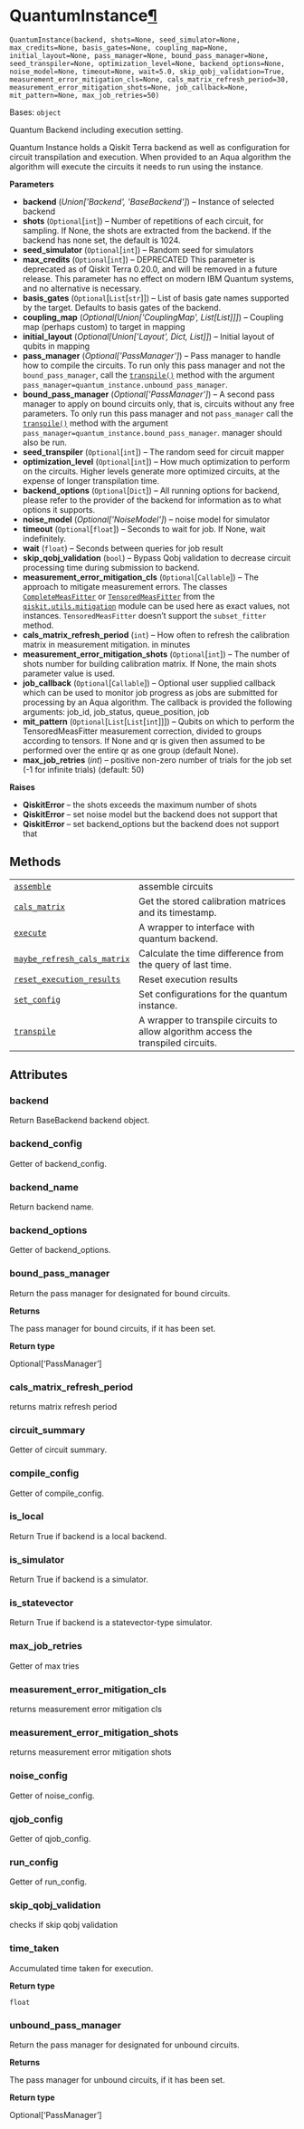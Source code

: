 # QuantumInstance[¶](#quantuminstance "Permalink to this headline")

<span id="undefined" />

`QuantumInstance(backend, shots=None, seed_simulator=None, max_credits=None, basis_gates=None, coupling_map=None, initial_layout=None, pass_manager=None, bound_pass_manager=None, seed_transpiler=None, optimization_level=None, backend_options=None, noise_model=None, timeout=None, wait=5.0, skip_qobj_validation=True, measurement_error_mitigation_cls=None, cals_matrix_refresh_period=30, measurement_error_mitigation_shots=None, job_callback=None, mit_pattern=None, max_job_retries=50)`

Bases: `object`

Quantum Backend including execution setting.

Quantum Instance holds a Qiskit Terra backend as well as configuration for circuit transpilation and execution. When provided to an Aqua algorithm the algorithm will execute the circuits it needs to run using the instance.

**Parameters**

*   **backend** (*Union\['Backend', 'BaseBackend']*) – Instance of selected backend
*   **shots** (`Optional`\[`int`]) – Number of repetitions of each circuit, for sampling. If None, the shots are extracted from the backend. If the backend has none set, the default is 1024.
*   **seed\_simulator** (`Optional`\[`int`]) – Random seed for simulators
*   **max\_credits** (`Optional`\[`int`]) – DEPRECATED This parameter is deprecated as of Qiskit Terra 0.20.0, and will be removed in a future release. This parameter has no effect on modern IBM Quantum systems, and no alternative is necessary.
*   **basis\_gates** (`Optional`\[`List`\[`str`]]) – List of basis gate names supported by the target. Defaults to basis gates of the backend.
*   **coupling\_map** (*Optional\[Union\['CouplingMap', List\[List]]]*) – Coupling map (perhaps custom) to target in mapping
*   **initial\_layout** (*Optional\[Union\['Layout', Dict, List]]*) – Initial layout of qubits in mapping
*   **pass\_manager** (*Optional\['PassManager']*) – Pass manager to handle how to compile the circuits. To run only this pass manager and not the `bound_pass_manager`, call the [`transpile()`](qiskit.utils.QuantumInstance.transpile#qiskit.utils.QuantumInstance.transpile "qiskit.utils.QuantumInstance.transpile") method with the argument `pass_manager=quantum_instance.unbound_pass_manager`.
*   **bound\_pass\_manager** (*Optional\['PassManager']*) – A second pass manager to apply on bound circuits only, that is, circuits without any free parameters. To only run this pass manager and not `pass_manager` call the [`transpile()`](qiskit.utils.QuantumInstance.transpile#qiskit.utils.QuantumInstance.transpile "qiskit.utils.QuantumInstance.transpile") method with the argument `pass_manager=quantum_instance.bound_pass_manager`. manager should also be run.
*   **seed\_transpiler** (`Optional`\[`int`]) – The random seed for circuit mapper
*   **optimization\_level** (`Optional`\[`int`]) – How much optimization to perform on the circuits. Higher levels generate more optimized circuits, at the expense of longer transpilation time.
*   **backend\_options** (`Optional`\[`Dict`]) – All running options for backend, please refer to the provider of the backend for information as to what options it supports.
*   **noise\_model** (*Optional\['NoiseModel']*) – noise model for simulator
*   **timeout** (`Optional`\[`float`]) – Seconds to wait for job. If None, wait indefinitely.
*   **wait** (`float`) – Seconds between queries for job result
*   **skip\_qobj\_validation** (`bool`) – Bypass Qobj validation to decrease circuit processing time during submission to backend.
*   **measurement\_error\_mitigation\_cls** (`Optional`\[`Callable`]) – The approach to mitigate measurement errors. The classes [`CompleteMeasFitter`](qiskit.utils.mitigation.CompleteMeasFitter#qiskit.utils.mitigation.CompleteMeasFitter "qiskit.utils.mitigation.CompleteMeasFitter") or [`TensoredMeasFitter`](qiskit.utils.mitigation.TensoredMeasFitter#qiskit.utils.mitigation.TensoredMeasFitter "qiskit.utils.mitigation.TensoredMeasFitter") from the [`qiskit.utils.mitigation`](utils_mitigation#module-qiskit.utils.mitigation "qiskit.utils.mitigation") module can be used here as exact values, not instances. `TensoredMeasFitter` doesn’t support the `subset_fitter` method.
*   **cals\_matrix\_refresh\_period** (`int`) – How often to refresh the calibration matrix in measurement mitigation. in minutes
*   **measurement\_error\_mitigation\_shots** (`Optional`\[`int`]) – The number of shots number for building calibration matrix. If None, the main shots parameter value is used.
*   **job\_callback** (`Optional`\[`Callable`]) – Optional user supplied callback which can be used to monitor job progress as jobs are submitted for processing by an Aqua algorithm. The callback is provided the following arguments: job\_id, job\_status, queue\_position, job
*   **mit\_pattern** (`Optional`\[`List`\[`List`\[`int`]]]) – Qubits on which to perform the TensoredMeasFitter measurement correction, divided to groups according to tensors. If None and qr is given then assumed to be performed over the entire qr as one group (default None).
*   **max\_job\_retries** (*int*) – positive non-zero number of trials for the job set (-1 for infinite trials) (default: 50)

**Raises**

*   **QiskitError** – the shots exceeds the maximum number of shots
*   **QiskitError** – set noise model but the backend does not support that
*   **QiskitError** – set backend\_options but the backend does not support that

## Methods

|                                                                                                                                                                                                       |                                                                                    |
| ----------------------------------------------------------------------------------------------------------------------------------------------------------------------------------------------------- | ---------------------------------------------------------------------------------- |
| [`assemble`](qiskit.utils.QuantumInstance.assemble#qiskit.utils.QuantumInstance.assemble "qiskit.utils.QuantumInstance.assemble")                                                                     | assemble circuits                                                                  |
| [`cals_matrix`](qiskit.utils.QuantumInstance.cals_matrix#qiskit.utils.QuantumInstance.cals_matrix "qiskit.utils.QuantumInstance.cals_matrix")                                                         | Get the stored calibration matrices and its timestamp.                             |
| [`execute`](qiskit.utils.QuantumInstance.execute#qiskit.utils.QuantumInstance.execute "qiskit.utils.QuantumInstance.execute")                                                                         | A wrapper to interface with quantum backend.                                       |
| [`maybe_refresh_cals_matrix`](qiskit.utils.QuantumInstance.maybe_refresh_cals_matrix#qiskit.utils.QuantumInstance.maybe_refresh_cals_matrix "qiskit.utils.QuantumInstance.maybe_refresh_cals_matrix") | Calculate the time difference from the query of last time.                         |
| [`reset_execution_results`](qiskit.utils.QuantumInstance.reset_execution_results#qiskit.utils.QuantumInstance.reset_execution_results "qiskit.utils.QuantumInstance.reset_execution_results")         | Reset execution results                                                            |
| [`set_config`](qiskit.utils.QuantumInstance.set_config#qiskit.utils.QuantumInstance.set_config "qiskit.utils.QuantumInstance.set_config")                                                             | Set configurations for the quantum instance.                                       |
| [`transpile`](qiskit.utils.QuantumInstance.transpile#qiskit.utils.QuantumInstance.transpile "qiskit.utils.QuantumInstance.transpile")                                                                 | A wrapper to transpile circuits to allow algorithm access the transpiled circuits. |

## Attributes

<span id="undefined" />

### backend

Return BaseBackend backend object.

<span id="undefined" />

### backend\_config

Getter of backend\_config.

<span id="undefined" />

### backend\_name

Return backend name.

<span id="undefined" />

### backend\_options

Getter of backend\_options.

<span id="undefined" />

### bound\_pass\_manager

Return the pass manager for designated for bound circuits.

**Returns**

The pass manager for bound circuits, if it has been set.

**Return type**

Optional\[‘PassManager’]

<span id="undefined" />

### cals\_matrix\_refresh\_period

returns matrix refresh period

<span id="undefined" />

### circuit\_summary

Getter of circuit summary.

<span id="undefined" />

### compile\_config

Getter of compile\_config.

<span id="undefined" />

### is\_local

Return True if backend is a local backend.

<span id="undefined" />

### is\_simulator

Return True if backend is a simulator.

<span id="undefined" />

### is\_statevector

Return True if backend is a statevector-type simulator.

<span id="undefined" />

### max\_job\_retries

Getter of max tries

<span id="undefined" />

### measurement\_error\_mitigation\_cls

returns measurement error mitigation cls

<span id="undefined" />

### measurement\_error\_mitigation\_shots

returns measurement error mitigation shots

<span id="undefined" />

### noise\_config

Getter of noise\_config.

<span id="undefined" />

### qjob\_config

Getter of qjob\_config.

<span id="undefined" />

### run\_config

Getter of run\_config.

<span id="undefined" />

### skip\_qobj\_validation

checks if skip qobj validation

<span id="undefined" />

### time\_taken

Accumulated time taken for execution.

**Return type**

`float`

<span id="undefined" />

### unbound\_pass\_manager

Return the pass manager for designated for unbound circuits.

**Returns**

The pass manager for unbound circuits, if it has been set.

**Return type**

Optional\[‘PassManager’]
